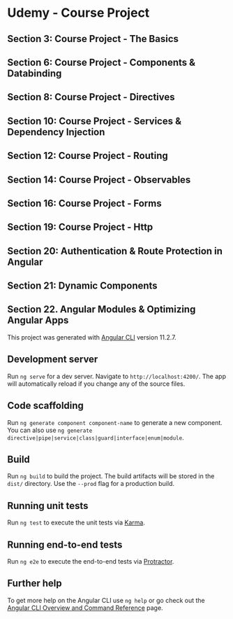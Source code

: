 # Udemy - Course Project
## Section 3: Course Project - The Basics
## Section 6: Course Project - Components & Databinding
## Section 8: Course Project - Directives
## Section 10: Course Project - Services & Dependency Injection
## Section 12: Course Project - Routing
## Section 14: Course Project - Observables
## Section 16: Course Project - Forms
## Section 19: Course Project - Http
## Section 20: Authentication & Route Protection in Angular
## Section 21: Dynamic Components
## Section 22. Angular Modules & Optimizing Angular Apps


This project was generated with [Angular CLI](https://github.com/angular/angular-cli) version 11.2.7.

## Development server

Run `ng serve` for a dev server. Navigate to `http://localhost:4200/`. The app will automatically reload if you change any of the source files.

## Code scaffolding

Run `ng generate component component-name` to generate a new component. You can also use `ng generate directive|pipe|service|class|guard|interface|enum|module`.

## Build

Run `ng build` to build the project. The build artifacts will be stored in the `dist/` directory. Use the `--prod` flag for a production build.

## Running unit tests

Run `ng test` to execute the unit tests via [Karma](https://karma-runner.github.io).

## Running end-to-end tests

Run `ng e2e` to execute the end-to-end tests via [Protractor](http://www.protractortest.org/).

## Further help

To get more help on the Angular CLI use `ng help` or go check out the [Angular CLI Overview and Command Reference](https://angular.io/cli) page.
